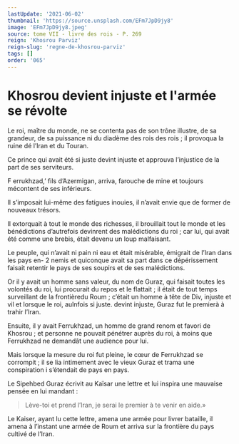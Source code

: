 ```yaml
---
lastUpdate: '2021-06-02'
thumbnail: 'https://source.unsplash.com/EFm7JpD9jy8'
image: 'EFm7JpD9jy8.jpeg'
source: tome VII - livre des rois - P. 269
reign: 'Khosrou Parviz'
reign-slug: 'regne-de-khosrou-parviz'
tags: []
order: '065'
---
```


# Khosrou devient injuste et l'armée se révolte

Le roi, maître du monde, ne se contenta pas de son trône illustre, de sa grandeur, de sa puissance ni du diadème des rois des rois ; il provoqua la ruine dé l’Iran et du Touran.

Ce prince qui avait été si juste devint injuste et approuva l’injustice de la part de ses serviteurs.

F errukhzad,’ fils d’Azermigan, arriva, farouche de mine et toujours mécontent de ses inférieurs.

Il s’imposait lui-même des fatigues inouies, il n’avait envie que de former de nouveaux trésors.

Il extorquait à tout le monde des richesses, il brouillait tout le monde et les bénédictions d’autrefois devinrent des malédictions du roi ; car lui, qui avait été comme une brebis, était devenu un loup malfaisant.

Le peuple, qui n’avait ni pain ni eau et était misérable, émigrait de l’Iran dans les pays en-
2
nemis et quiconque avait sa part dans ce dépérissement faisait retentir le pays de ses soupirs et de ses malédictions.

Or il y avait un homme sans valeur, du nom de Guraz, qui faisait toutes les volontés du roi, lui procurait du repos et le flattait ; il était de tout temps surveillant de la frontièredu Roum ; c’était un homme à tête de Div, injuste et vil et lorsque le roi, aulnfois si juste. devint injuste, Guraz fut le premierà à trahir l’Iran.

Ensuite, il y avait Ferrukhzad, un homme de grand renom et favori de Khosrou ; et personne ne pouvait pénétrer auprès du roi, à moins que Ferrukhzad ne demandât une audience pour lui.

Mais lorsque la mesure du roi fut pleine, le cœur de Ferrukhzad se corrompit ; il se lia intimement avec le vieux Guraz et trama une conspiration i s’étendait de pays en pays.

Le Sipehbed Guraz écrivit au Kaïsar une lettre et lui inspira une mauvaise pensée en lui mandant :

> Lève-toi et prend l’Iran, je serai le premier à te venir en aide.»

Le Kaiser, ayant lu cette lettre, amena une armée pour livrer bataille, il amena à l’instant une armée de Roum et arriva sur la frontière du pays cultivé de l’Iran.
